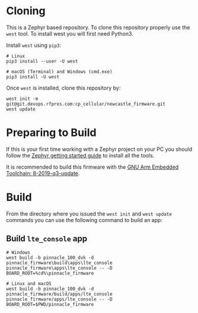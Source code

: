 # Cloning

This is a Zephyr based repository. To clone this repository properly use the `west` tool. To install west you will first need Python3.

Install `west` using `pip3`:

```
# Linux
pip3 install --user -U west

# macOS (Terminal) and Windows (cmd.exe)
pip3 install -U west
```

Once `west` is installed, clone this repository by:

```
west init -m git@git.devops.rfpros.com:cp_cellular/newcastle_firmware.git
west update
```

# Preparing to Build

If this is your first time working with a Zephyr project on your PC you should follow the [Zephyr getting started guide](https://docs.zephyrproject.org/latest/getting_started/index.html#) to install all the tools.

It is recommended to build this firmware with the [GNU Arm Embedded Toolchain: 8-2019-q3-update](https://developer.arm.com/tools-and-software/open-source-software/developer-tools/gnu-toolchain/gnu-rm/downloads).

# Build

From the directory where you issued the `west init` and `west update` commands you can use the following command to build an app:

## Build `lte_console` app

```
# Windows
west build -b pinnacle_100_dvk -d pinnacle_firmware\build\apps\lte_console pinnacle_firmware\apps\lte_console -- -D BOARD_ROOT=%cd%\pinnacle_firmware

# Linux and macOS
west build -b pinnacle_100_dvk -d pinnacle_firmware/build/apps/lte_console pinnacle_firmware/apps/lte_console -- -D BOARD_ROOT=$PWD/pinnacle_firmware
```
